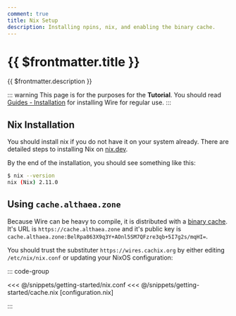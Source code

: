 ```yaml
---
comment: true
title: Nix Setup
description: Installing npins, nix, and enabling the binary cache.
---
```


# {{ $frontmatter.title }}

{{ $frontmatter.description }}

::: warning
This page is for the purposes for the **Tutorial**.
You should read [Guides - Installation](/guides/installation.html) for installing Wire for
regular use.
:::

## Nix Installation

You should install nix if you do not have it on your system already.
There are detailed steps to installing Nix on [nix.dev](https://nix.dev/install-nix).

By the end of the installation, you should see something like this:

```sh
$ nix --version
nix (Nix) 2.11.0
```

## Using `cache.althaea.zone`

Because Wire can be heavy to compile, it is distributed with a [binary
cache](https://wiki.nixos.org/wiki/Binary_Cache). It's URL is
`https://cache.althaea.zone` and it's public key is
`cache.althaea.zone:BelRpa863X9q3Y+AOnl5SM7QFzre3qb+5I7g2s/mqHI=`.

You should trust the substituter `https://wires.cachix.org` by
either editing `/etc/nix/nix.conf` or updating your NixOS configuration:

::: code-group

<<< @/snippets/getting-started/nix.conf
<<< @/snippets/getting-started/cache.nix [configuration.nix]

:::
